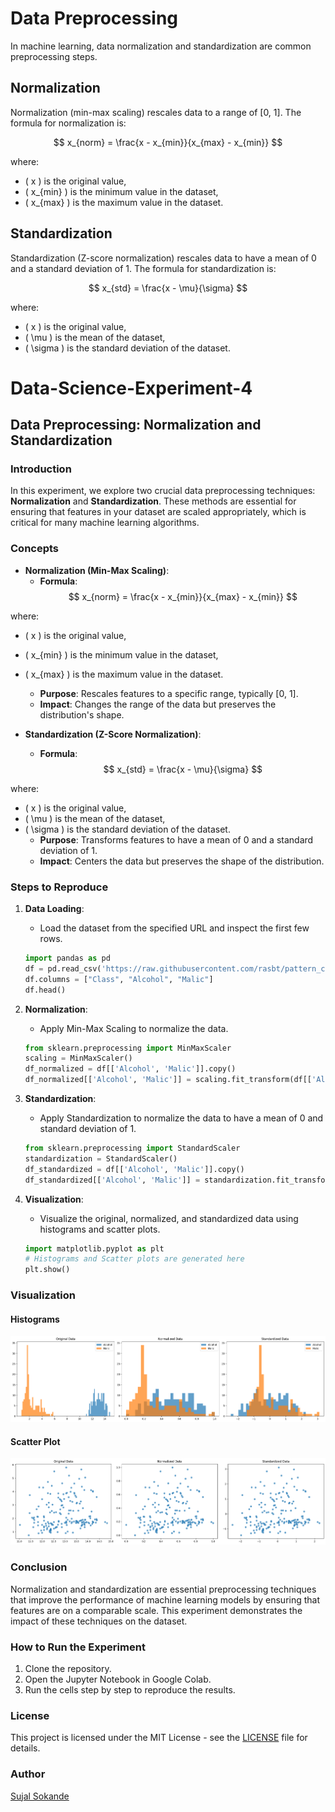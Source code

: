 # Data Preprocessing

In machine learning, data normalization and standardization are common preprocessing steps.

## Normalization

Normalization (min-max scaling) rescales data to a range of [0, 1]. The formula for normalization is:

$$
x_{norm} = \frac{x - x_{min}}{x_{max} - x_{min}}
$$

where:
- \( x \) is the original value,
- \( x_{min} \) is the minimum value in the dataset,
- \( x_{max} \) is the maximum value in the dataset.

## Standardization

Standardization (Z-score normalization) rescales data to have a mean of 0 and a standard deviation of 1. The formula for standardization is:

$$
x_{std} = \frac{x - \mu}{\sigma}
$$

where:
- \( x \) is the original value,
- \( \mu \) is the mean of the dataset,
- \( \sigma \) is the standard deviation of the dataset.


# Data-Science-Experiment-4

## Data Preprocessing: Normalization and Standardization

### Introduction
In this experiment, we explore two crucial data preprocessing techniques: **Normalization** and **Standardization**. These methods are essential for ensuring that features in your dataset are scaled appropriately, which is critical for many machine learning algorithms.

### Concepts

- **Normalization (Min-Max Scaling)**:
  - **Formula**:  
$$
x_{norm} = \frac{x - x_{min}}{x_{max} - x_{min}}
$$

where:
- \( x \) is the original value,
- \( x_{min} \) is the minimum value in the dataset,
- \( x_{max} \) is the maximum value in the dataset.
  - **Purpose**: Rescales features to a specific range, typically [0, 1].
  - **Impact**: Changes the range of the data but preserves the distribution's shape.

- **Standardization (Z-Score Normalization)**:
  - **Formula**:
$$
x_{std} = \frac{x - \mu}{\sigma}
$$

where:
- \( x \) is the original value,
- \( \mu \) is the mean of the dataset,
- \( \sigma \) is the standard deviation of the dataset.
  - **Purpose**: Transforms features to have a mean of 0 and a standard deviation of 1.
  - **Impact**: Centers the data but preserves the shape of the distribution.

### Steps to Reproduce

1. **Data Loading**:
   - Load the dataset from the specified URL and inspect the first few rows.

    ```python
    import pandas as pd
    df = pd.read_csv('https://raw.githubusercontent.com/rasbt/pattern_classification/master/data/wine_data.csv', header=None, usecols=[0,1,2])
    df.columns = ["Class", "Alcohol", "Malic"]
    df.head()
    ```

2. **Normalization**:
   - Apply Min-Max Scaling to normalize the data.

    ```python
    from sklearn.preprocessing import MinMaxScaler
    scaling = MinMaxScaler()
    df_normalized = df[['Alcohol', 'Malic']].copy()
    df_normalized[['Alcohol', 'Malic']] = scaling.fit_transform(df[['Alcohol', 'Malic']])
    ```

3. **Standardization**:
   - Apply Standardization to normalize the data to have a mean of 0 and standard deviation of 1.

    ```python
    from sklearn.preprocessing import StandardScaler
    standardization = StandardScaler()
    df_standardized = df[['Alcohol', 'Malic']].copy()
    df_standardized[['Alcohol', 'Malic']] = standardization.fit_transform(df[['Alcohol', 'Malic']])
    ```

4. **Visualization**:
   - Visualize the original, normalized, and standardized data using histograms and scatter plots.

    ```python
    import matplotlib.pyplot as plt
    # Histograms and Scatter plots are generated here
    plt.show()
    ```

### Visualization
#### Histograms
![Histogram](exp4%20ds%20histogram.png)

#### Scatter Plot
![Scatter Plot](exp4%20ds%20scatterplot.png)

### Conclusion
Normalization and standardization are essential preprocessing techniques that improve the performance of machine learning models by ensuring that features are on a comparable scale. This experiment demonstrates the impact of these techniques on the dataset.

### How to Run the Experiment
1. Clone the repository.
2. Open the Jupyter Notebook in Google Colab.
3. Run the cells step by step to reproduce the results.

### License
This project is licensed under the MIT License - see the [LICENSE](LICENSE) file for details.

### Author
[Sujal Sokande](https://github.com/SokandeSujal)
